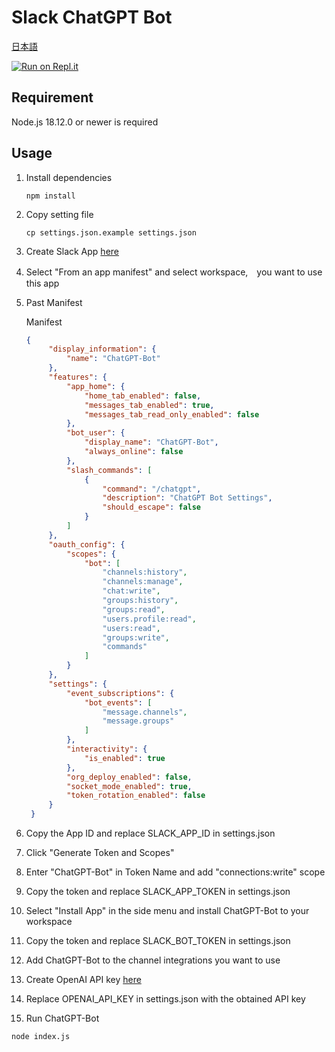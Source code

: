# Slack ChatGPT Bot

[日本語](README-ja.md)

[![Run on Repl.it](https://repl.it/badge/github/tsubasa652/chatgpt-slack-bot)](https://repl.it/github/tsubasa652/chatgpt-slack-bot)

## Requirement

Node.js 18.12.0 or newer is required

## Usage

1. Install dependencies
    ```shell
    npm install
    ```
2. Copy setting file
    ```shell
    cp settings.json.example settings.json
    ```
3. Create Slack App [here](https://api.slack.com/apps?new_app=1)
4. Select "From an app manifest" and select workspace,　you want to use this app
5. Past Manifest
   
   Manifest
   ```json
   {
        "display_information": {
            "name": "ChatGPT-Bot"
        },
        "features": {
            "app_home": {
                "home_tab_enabled": false,
                "messages_tab_enabled": true,
                "messages_tab_read_only_enabled": false
            },
            "bot_user": {
                "display_name": "ChatGPT-Bot",
                "always_online": false
            },
            "slash_commands": [
                {
                    "command": "/chatgpt",
                    "description": "ChatGPT Bot Settings",
                    "should_escape": false
                }
            ]
        },
        "oauth_config": {
            "scopes": {
                "bot": [
                    "channels:history",
                    "channels:manage",
                    "chat:write",
                    "groups:history",
                    "groups:read",
                    "users.profile:read",
                    "users:read",
                    "groups:write",
                    "commands"
                ]
            }
        },
        "settings": {
            "event_subscriptions": {
                "bot_events": [
                    "message.channels",
                    "message.groups"
                ]
            },
            "interactivity": {
                "is_enabled": true
            },
            "org_deploy_enabled": false,
            "socket_mode_enabled": true,
            "token_rotation_enabled": false
        }
    }
   ```
6. Copy the App ID and replace SLACK_APP_ID in settings.json
7. Click "Generate Token and Scopes"
8.  Enter "ChatGPT-Bot" in Token Name and add "connections:write" scope
9.  Copy the token and replace SLACK_APP_TOKEN in settings.json
10. Select "Install App" in the side menu and install ChatGPT-Bot to your workspace
11. Copy the token and replace SLACK_BOT_TOKEN in settings.json
12. Add ChatGPT-Bot to the channel integrations you want to use
13. Create OpenAI API key [here](https://platform.openai.com/account/api-keys)
14. Replace OPENAI_API_KEY in settings.json with the obtained API key 
15. Run ChatGPT-Bot
```shell
node index.js
```
<!--
## Additional settings(Option)
If you use the command, please add the following settings
1. 
-->